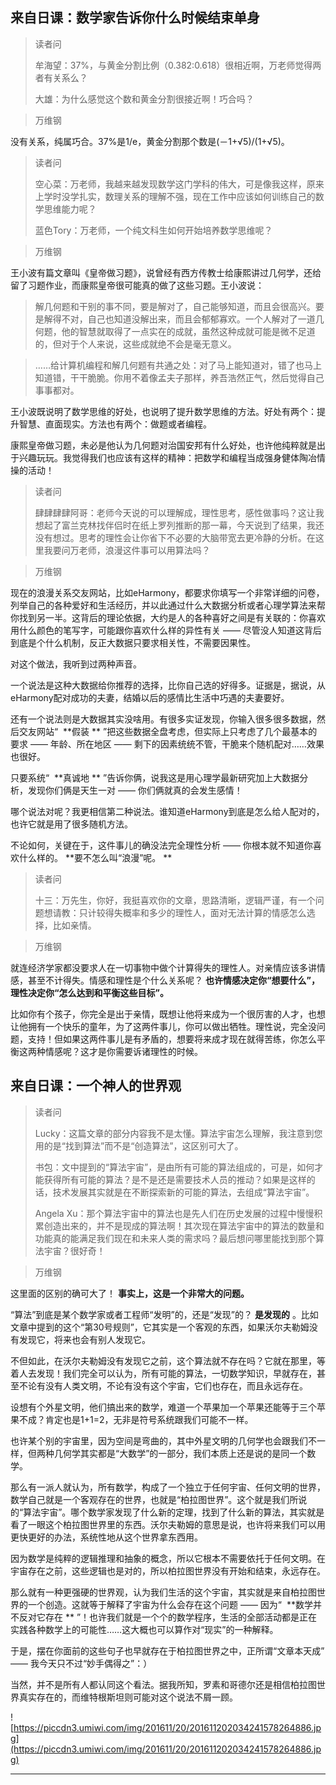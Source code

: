 ## 来自日课：数学家告诉你什么时候结束单身

> 读者问
> 
> 牟海望：37%，与黄金分割比例（0.382:0.618）很相近啊，万老师觉得两者有关系么？
> 
> 大雄：为什么感觉这个数和黄金分割很接近啊！巧合吗？

> 万维钢

没有关系，纯属巧合。37%是1/e，黄金分割那个数是(－1+√5)/(1+√5)。

> 读者问
> 
> 空心菜：万老师，我越来越发现数学这门学科的伟大，可是像我这样，原来上学时没学扎实，数理关系的理解不强，现在工作中应该如何训练自己的数学思维能力呢？
> 
> 蓝色Tory：万老师，一个纯文科生如何开始培养数学思维呢？

> 万维钢

王小波有篇文章叫《皇帝做习题》，说曾经有西方传教士给康熙讲过几何学，还给留了习题作业，而康熙皇帝很可能真的做了这些习题。王小波说：

> 解几何题和干别的事不同，要是解对了，自己能够知道，而且会很高兴。要是解得不对，自己也知道没解出来，而且会郁郁寡欢。一个人解对了一道几何题，他的智慧就取得了一点实在的成就，虽然这种成就可能是微不足道的，但对于个人来说，这些成就绝不会是毫无意义。

> ……给计算机编程和解几何题有共通之处：对了马上能知道对，错了也马上知道错，干干脆脆。你用不着像孟夫子那样，养吾浩然正气，然后觉得自己事事都对。

王小波既说明了数学思维的好处，也说明了提升数学思维的方法。好处有两个：提升智慧、直面现实。方法也有两个：做题或者编程。

康熙皇帝做习题，未必是他认为几何题对治国安邦有什么好处，也许他纯粹就是出于兴趣玩玩。我觉得我们也应该有这样的精神：把数学和编程当成强身健体陶冶情操的活动！ 

> 读者问
> 
> 肆肆肆肆阿哥：老师今天说的可以理解成，理性思考，感性做事吗？这让我想起了富兰克林找伴侣时在纸上罗列推断的那一幕，今天说到了结果，我还没有想过。思考的理性会让你省下不必要的大脑带宽去更冷静的分析。在这里我要问万老师，浪漫这件事可以用算法吗？

> 万维钢

现在的浪漫关系交友网站，比如eHarmony，都要求你填写一个非常详细的问卷，列举自己的各种爱好和生活经历，并以此通过什么大数据分析或者心理学算法来帮你找到另一半。这背后的理论依据，大约是人的各种喜好之间是有关联的：你喜欢用什么颜色的笔写字，可能跟你喜欢什么样的异性有关 —— 尽管没人知道这背后到底是个什么机制，反正大数据只要求相关性，不需要因果性。

对这个做法，我听到过两种声音。

一个说法是这种大数据给你推荐的选择，比你自己选的好得多。证据是，据说，从eHarmony配对成功的夫妻，结婚以后的感情比生活中巧遇的夫妻要好。

还有一个说法则是大数据其实没啥用。有很多实证发现，你输入很多很多数据，然后交友网站“  **假装 ** ”把这些数据全盘考虑，但实际上只考虑了几个最基本的要求 —— 年龄、所在地区 —— 剩下的因素统统不管，干脆来个随机配对……效果也很好。

只要系统“  **真诚地 ** ”告诉你俩，说我这是用心理学最新研究加上大数据分析，发现你们俩是天生一对 —— 你们俩就真的会发生感情！

哪个说法对呢？我更相信第二种说法。谁知道eHarmony到底是怎么给人配对的，也许它就是用了很多随机方法。

不论如何，关键在于，这件事儿的确没法完全理性分析 —— 你根本就不知道你喜欢什么样的。 **要不怎么叫“浪漫”呢。 **

> 读者问
> 
> 十三：万先生，你好，我挺喜欢你的文章，思路清晰，逻辑严谨，有一个问题想请教：只计较得失概率和多少的理性人，面对无法计算的情感怎么选择，比如亲情。

> 万维钢

就连经济学家都没要求人在一切事物中做个计算得失的理性人。对亲情应该多讲情感，甚至不计得失。情感和理性是个什么关系呢？ **也许情感决定你“想要什么”，理性决定你“怎么达到和平衡这些目标”。**

比如你有个孩子，你完全是出于亲情，既想让他将来成为一个很厉害的人才，也想让他拥有一个快乐的童年，为了这两件事儿，你可以做出牺牲。理性说，完全没问题，支持！但如果这两件事儿是有矛盾的，想要将来成才现在就得苦练，你怎么平衡这两种情感呢？这才是你需要诉诸理性的时候。 

## 来自日课：一个神人的世界观

> 读者问
> 
> Lucky：这篇文章的部分内容我不是太懂。算法宇宙怎么理解，我注意到您用的是“找到算法”而不是“创造算法”，这区别可大了。
> 
> 书包：文中提到的“算法宇宙”，是由所有可能的算法组成的，可是，如何才能获得所有可能的算法？是不是还是需要技术人员的推动？如果是这样的话，技术发展其实就是在不断探索新的可能的算法，去组成“算法宇宙”。
> 
> Angela Xu：那个算法宇宙中的算法也是先人们在历史发展的过程中慢慢积累创造出来的，并不是现成的算法啊！其次现在算法宇宙中的算法的数量和功能真的能满足我们现在和未来人类的需求吗？最后想问哪里能找到那个算法宇宙？很好奇！

> 万维钢

这里面的区别的确可大了！ **事实上，这是一个非常大的问题。**

“算法”到底是某个数学家或者工程师“发明”的，还是“发现”的？ **是发现的** 。比如文章中提到的这个“第30号规则”，它其实是一个客观的东西，如果沃尔夫勒姆没有发现它，将来也会有别人发现它。

不但如此，在沃尔夫勒姆没有发现它之前，这个算法就不存在吗？它就在那里，等着人去发现！我们完全可以认为，所有可能的算法，一切数学知识，早就存在，甚至不论有没有人类文明，不论有没有这个宇宙，它们也存在，而且永远存在。

设想有个外星文明，他们搞出来的数学，难道一个苹果加一个苹果还能等于三个苹果不成？肯定也是1+1=2，无非是符号系统跟我们可能不一样。

也许某个别的宇宙里，因为空间是弯曲的，其中外星文明的几何学也会跟我们不一样，但两种几何学其实都是“大数学”的一部分，我们本质上还是说的是同一个数学。

那么有一派人就认为，所有数学，构成了一个独立于任何宇宙、任何文明的世界，数学自己就是一个客观存在的世界，也就是“柏拉图世界”。这个就是我们所说的“算法宇宙”。哪个数学家发现了什么新的定理，找到了什么新的算法，其实就是看了一眼这个柏拉图世界里的东西。沃尔夫勒姆的意思是说，也许将来我们可以用更快更好的办法，系统性地从这个世界拿东西用。

因为数学是纯粹的逻辑推理和抽象的概念，所以它根本不需要依托于任何文明。在宇宙存在之前，这些逻辑也是对的，所以柏拉图世界没有开始和结束，永远存在。

那么就有一种更强硬的世界观，认为我们生活的这个宇宙，其实就是来自柏拉图世界的一个创造。这就等于解释了宇宙为什么会存在这个问题 —— 因为“  **数学并不反对它存在 ** ”！也许我们就是一个个的数学程序，生活的全部活动都是正在实践各种数学上的可能性……这大概也可以算作对“现实”的一种解释。

于是，摆在你面前的这些句子也早就存在于柏拉图世界之中，正所谓“文章本天成” —— 我今天只不过“妙手偶得之”：）

当然，并不是所有人都认同这个看法。据我所知，罗素和哥德尔还是相信柏拉图世界真实存在的，而维特根斯坦则可能对这个说法不屑一顾。 

![https://piccdn3.umiwi.com/img/201611/20/201611202034241578264886.jpg](https://piccdn3.umiwi.com/img/201611/20/201611202034241578264886.jpg)

---
